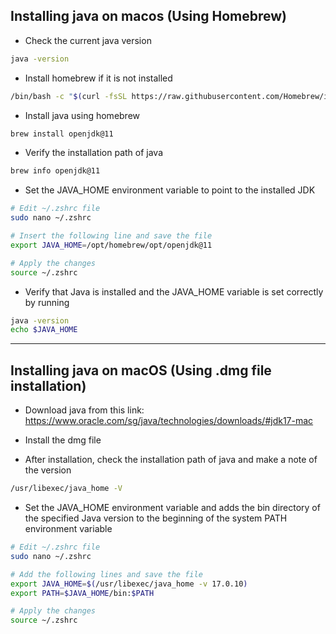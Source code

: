 ## Installing java on macos (Using Homebrew)

- Check the current java version 
```bash
java -version
```
- Install homebrew if it is not installed
```bash
/bin/bash -c "$(curl -fsSL https://raw.githubusercontent.com/Homebrew/install/HEAD/install.sh)"
```
- Install java using homebrew
```bash
brew install openjdk@11
```
- Verify the installation path of java
```bash
brew info openjdk@11
```
- Set the JAVA_HOME environment variable to point to the installed JDK
```bash
# Edit ~/.zshrc file
sudo nano ~/.zshrc

# Insert the following line and save the file
export JAVA_HOME=/opt/homebrew/opt/openjdk@11

# Apply the changes
source ~/.zshrc
```
- Verify that Java is installed and the JAVA_HOME variable is set correctly by running
```bash
java -version
echo $JAVA_HOME
```
------------------------------------------
## Installing java on macOS (Using .dmg file installation)

- Download java from this link:
  https://www.oracle.com/sg/java/technologies/downloads/#jdk17-mac

- Install the dmg file

- After installation, check the installation path of java and make a note of the version
```bash
/usr/libexec/java_home -V
```

- Set the JAVA_HOME environment variable and adds the bin directory of the specified Java version to
  the beginning of the system PATH environment variable
```bash
# Edit ~/.zshrc file
sudo nano ~/.zshrc

# Add the following lines and save the file
export JAVA_HOME=$(/usr/libexec/java_home -v 17.0.10)
export PATH=$JAVA_HOME/bin:$PATH

# Apply the changes
source ~/.zshrc
```

